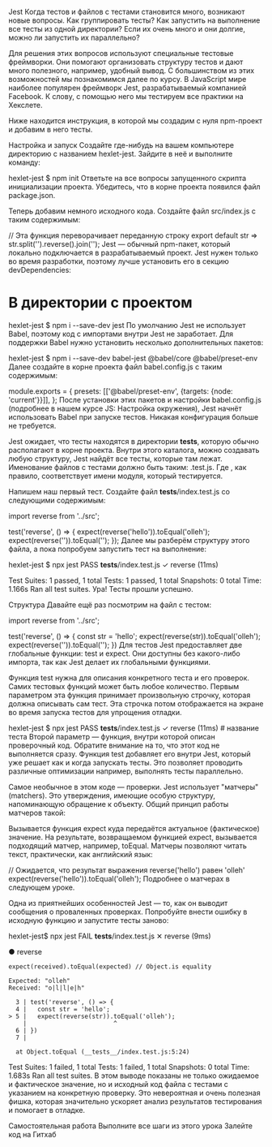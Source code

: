 Jest
Когда тестов и файлов с тестами становится много, возникают новые вопросы. Как группировать тесты? Как запустить на выполнение все тесты из одной директории? Если их очень много и они долгие, можно ли запустить их параллельно?

Для решения этих вопросов используют специальные тестовые фреймворки. Они помогают организовать структуру тестов и дают много полезного, например, удобный вывод. С большинством из этих возможностей мы познакомимся далее по курсу. В JavaScript мире наиболее популярен фреймворк Jest, разрабатываемый компанией Facebook. К слову, с помощью него мы тестируем все практики на Хекслете.

Ниже находится инструкция, в которой мы создадим с нуля npm-проект и добавим в него тесты.

Настройка и запуск
Создайте где-нибудь на вашем компьютере директорию с названием hexlet-jest. Зайдите в неё и выполните команду:

hexlet-jest $ npm init
Ответьте на все вопросы запущенного скрипта инициализации проекта. Убедитесь, что в корне проекта появился файл package.json.

Теперь добавим немного исходного кода. Создайте файл src/index.js с таким содержимым:

// Эта функция переворачивает переданную строку
export default str => str.split('').reverse().join('');
Jest — обычный npm-пакет, который локально подключается в разрабатываемый проект. Jest нужен только во время разработки, поэтому лучше установить его в секцию devDependencies:

# В директории с проектом
hexlet-jest $ npm i --save-dev jest
По умолчанию Jest не использует Babel, поэтому код с импортами внутри Jest не заработает. Для поддержки Babel нужно установить несколько дополнительных пакетов:

hexlet-jest $ npm i --save-dev babel-jest @babel/core @babel/preset-env
Далее создайте в корне проекта файл babel.config.js с таким содержимым:

module.exports = {
  presets: [['@babel/preset-env', {targets: {node: 'current'}}]],
};
После установки этих пакетов и настройки babel.config.js (подробнее в нашем курсе JS: Настройка окружения), Jest начнёт использовать Babel при запуске тестов. Никакая конфигурация больше не требуется.

Jest ожидает, что тесты находятся в директории __tests__, которую обычно располагают в корне проекта. Внутри этого каталога, можно создавать любую структуру, Jest найдёт все тесты, которые там лежат. Именование файлов с тестами должно быть таким: <name>.test.js. Где <name>, как правило, соответствует имени модуля, который тестируется.

Напишем наш первый тест. Создайте файл __tests__/index.test.js со следующими содержимым:

import reverse from '../src';

test('reverse', () => {
  expect(reverse('hello')).toEqual('olleh');
  expect(reverse('')).toEqual('');
});
Далее мы разберём структуру этого файла, а пока попробуем запустить тест на выполнение:

hexlet-jest $ npx jest
 PASS  __tests__/index.test.js
  ✓ reverse (11ms)

Test Suites: 1 passed, 1 total
Tests:       1 passed, 1 total
Snapshots:   0 total
Time:        1.166s
Ran all test suites.
Ура! Тесты прошли успешно.

Структура
Давайте ещё раз посмотрим на файл с тестом:

import reverse from '../src';

test('reverse', () => {
  const str = 'hello';
  expect(reverse(str)).toEqual('olleh');
  expect(reverse('')).toEqual('');
})
Для тестов Jest предоставляет две глобальные функции: test и expect. Они доступны без какого-либо импорта, так как Jest делает их глобальными функциями.

Функция test нужна для описания конкретного теста и его проверок. Самих тестовых функций может быть любое количество. Первым параметром эта функция принимает произвольную строчку, которая должна описывать сам тест. Эта строчка потом отображается на экране во время запуска тестов для упрощения отладки.

hexlet-jest $ npx jest
 PASS  __tests__/index.test.js
  ✓ reverse (11ms) # название теста
Второй параметр — функция, внутри которой описан проверочный код. Обратите внимание на то, что этот код не выполняется сразу. Функция test добавляет его внутри Jest, который уже решает как и когда запускать тесты. Это позволяет проводить различные оптимизации например, выполнять тесты параллельно.

Самое необычное в этом коде — проверки. Jest использует "матчеры" (matchers). Это утверждения, имеющие особую структуру, напоминающую обращение к объекту. Общий принцип работы матчеров такой:

Вызывается функция expect куда передаётся актуальное (фактическое) значение.
На результате, возвращаемом функцией expect, вызывается подходящий матчер, например, toEqual.
Матчеры позволяют читать текст, практически, как английский язык:

// Ожидается, что результат выражения reverse('hello') равен 'olleh'
expect(reverse('hello')).toEqual('olleh');
Подробнее о матчерах в следующем уроке.

Одна из приятнейших особенностей Jest — то, как он выводит сообщения о проваленных проверках. Попробуйте внести ошибку в исходную функцию и запустите тесты заново:

 hexlet-jest$ npx jest
 FAIL  __tests__/index.test.js
  ✕ reverse (9ms)

  ● reverse

    expect(received).toEqual(expected) // Object.is equality

    Expected: "olleh"
    Received: "o|l|l|e|h"

      3 | test('reverse', () => {
      4 |   const str = 'hello';
    > 5 |   expect(reverse(str)).toEqual('olleh');
        |                        ^
      6 | })
      7 |

      at Object.toEqual (__tests__/index.test.js:5:24)

Test Suites: 1 failed, 1 total
Tests:       1 failed, 1 total
Snapshots:   0 total
Time:        1.683s
Ran all test suites.
В этом выводе показаны не только ожидаемое и фактическое значение, но и исходный код файла с тестами с указанием на конкретную проверку. Это невероятная и очень полезная фишка, которая значительно ускоряет анализ результатов тестирования и помогает в отладке.

Самостоятельная работа
Выполните все шаги из этого урока
Залейте код на Гитхаб
